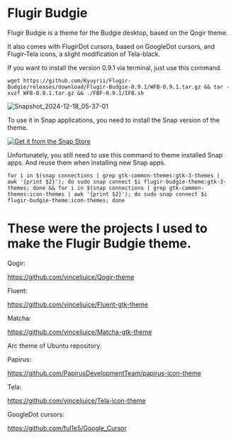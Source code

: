 # Flugir Budgie

Flugir Budgie is a theme for the Budgie desktop, based on the Qogir theme.

It also comes with FlugirDot cursors, based on GoogleDot cursors, and Flugir-Tela icons, a slight modification of Tela-black.

If you want to install the version 0.9.1 via terminal, just use this command.

``` wget https://github.com/Kyuyrii/Flugir-Budgie/releases/download/Flugir-Budgie-0.9.1/WFB-0.9.1.tar.gz && tar -xvzf WFB-0.9.1.tar.gz && ./FBF-0.9.1/IFB.sh ```

![Snapshot_2024-12-18_05-37-01](https://github.com/user-attachments/assets/b45f5cf0-be63-4afb-8d59-f7eb9be1facf)

To use it in Snap applications, you need to install the Snap version of the theme.

<a href="https://snapcraft.io/flugir-budgie-theme">
  <img alt="Get it from the Snap Store" src="https://snapcraft.io/en/dark/install.svg" />
</a>

Unfortunately, you still need to use this command to theme installed Snap apps.
And reuse them when installing new Snap apps.

``` for i in $(snap connections | grep gtk-common-themes:gtk-3-themes | awk '{print $2}'); do sudo snap connect $i flugir-budgie-theme:gtk-3-themes; done && for i in $(snap connections | grep gtk-common-themes:icon-themes | awk '{print $2}'); do sudo snap connect $i flugir-budgie-theme:icon-themes; done ```

# These were the projects I used to make the Flugir Budgie theme.

Qogir:

https://github.com/vinceliuice/Qogir-theme

Fluent:

https://github.com/vinceliuice/Fluent-gtk-theme

Matcha:

https://github.com/vinceliuice/Matcha-gtk-theme

Arc theme of Ubuntu repository.

Papirus:

https://github.com/PapirusDevelopmentTeam/papirus-icon-theme

Tela:

https://github.com/vinceliuice/Tela-icon-theme

GoogleDot cursors:

https://github.com/ful1e5/Google_Cursor
